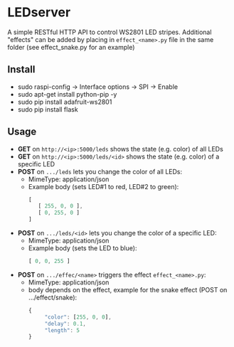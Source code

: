 LEDserver
=========

A simple RESTful HTTP API to control WS2801 LED stripes. Additional "effects" can be added by placing in `effect_<name>.py` file in the same folder (see effect_snake.py for an example)

Install
-------

* sudo raspi-config -> Interface options -> SPI -> Enable
* sudo apt-get install python-pip -y
* sudo pip install adafruit-ws2801
* sudo pip install flask

Usage
-----

* **GET** on `http://<ip>:5000/leds` shows the state (e.g. color) of all LEDs
* **GET** on `http://<ip>:5000/leds/<id>` shows the state (e.g. color) of a specific LED
* **POST** on `.../leds` lets you change the color of all LEDs:
  * MimeType: application/json
  * Example body (sets LED#1 to red, LED#2 to green):
     ```javascript
     [
        [ 255, 0, 0 ],
        [ 0, 255, 0 ]
     ]
     ```
* **POST** on `.../leds/<id>` lets you change the color of a specific LED:
  * MimeType: application/json
  * Example body (sets the LED to blue):
     ```javascript
     [ 0, 0, 255 ]
     ```
* **POST** on `.../effec/<name>` triggers the effect `effect_<name>.py`:
  * MimeType: application/json
  * body depends on the effect, example for the snake effect (POST on .../effect/snake):
     ```javascript
     {
	      "color": [255, 0, 0],
	      "delay": 0.1,
	      "length": 5
     }
     ```
